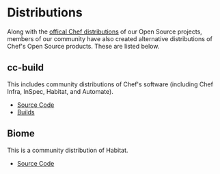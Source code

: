 # Distributions

Along with the [offical Chef distributions](https://downloads.chef.io/) of our Open Source projects, members of our community have also created alternative distributions of Chef's Open Source products. These are listed below.

## cc-build

This includes community distributions of Chef's software (including Chef Infra, InSpec, Habitat, and Automate).

* [Source Code](https://gitlab.com/cinc-project)
* [Builds](http://downloads.cc-build.org/)

## Biome

This is a community distribution of Habitat.

* [Source Code](https://github.com/biome-sh/biome)

